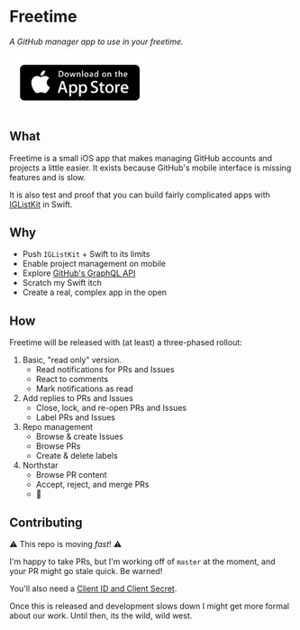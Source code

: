 # Freetime

_A GitHub manager app to use in your freetime._

<a href=https://itunes.apple.com/app/freetime-github-open-source-project-manager/id1252320249><img src=app-store-badge.png width=250></a>

## What

Freetime is a small iOS app that makes managing GitHub accounts and projects a little easier. It exists because GitHub's mobile interface is missing features and is slow.

It is also test and proof that you can build fairly complicated apps with [IGListKit](https://github.com/Instagram/IGListKit) in Swift.

## Why

- Push `IGListKit` + Swift to its limits
- Enable project management on mobile
- Explore [GitHub's GraphQL API](https://developer.github.com/v4/)
- Scratch my Swift itch
- Create a real, complex app in the open

## How

Freetime will be released with (at least) a three-phased rollout:

1. Basic, "read only" version.
    - Read notifications for PRs and Issues
    - React to comments
    - Mark notifications as read
2. Add replies to PRs and Issues
    - Close, lock, and re-open PRs and Issues
    - Label PRs and Issues
3. Repo management
    - Browse & create Issues
    - Browse PRs
    - Create & delete labels
4. Northstar
    - Browse PR content
    - Accept, reject, and merge PRs
    - :rocket:

## Contributing

:warning: This repo is moving _fast_! :warning:

I'm happy to take PRs, but I'm working off of `master` at the moment, and your PR might go stale quick. Be warned!

You'll also need a [Client ID and Client Secret](Setup.md).

Once this is released and development slows down I might get more formal about our work. Until then, its the wild, wild west.
